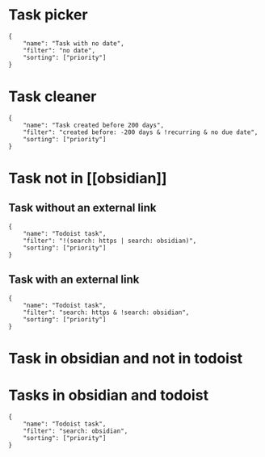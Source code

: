 


# Task picker 
```todoist
{
	"name": "Task with no date",
	"filter": "no date",
	"sorting": ["priority"]
}
```



# Task cleaner
```todoist
{
	"name": "Task created before 200 days",
	"filter": "created before: -200 days & !recurring & no due date",
	"sorting": ["priority"]
}
```

# Task not in [[obsidian]] 

## Task without an external link 
```todoist
{
	"name": "Todoist task",
	"filter": "!(search: https | search: obsidian)",
	"sorting": ["priority"]
}
```

## Task with an external link 
```todoist
{
	"name": "Todoist task",
	"filter": "search: https & !search: obsidian",
	"sorting": ["priority"]
}
```




# Task in obsidian and not in todoist 
# Tasks in obsidian and todoist
```todoist
{
	"name": "Todoist task",
	"filter": "search: obsidian",
	"sorting": ["priority"]
}
```
 